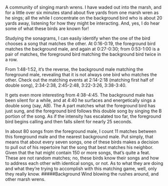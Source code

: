 A community of singing marsh wrens. I have waded out into the marsh, and for a little over six minutes stand about five yards from one marsh wren as he sings; all the while I concentrate on the background bird who is about 20 yards away, listening for how they might be interacting. And, yes, I do hear some of what these birds are known for!

Studying the sonagrams, I can easily identify when the one of the bird chooses a song that matches the other. At 0:16-0:19, the foreground bird matches the background male, and again at 0:27-0:30; from 0:53-1:00 is a pair of matches, the foreground bird matching the background bird twice in a row. 

From 1:48-1:52, it’s the reverse, the background male matching the foreground male, revealing that it is not always one bird who matches the other. Check out the matching events at 2:14-2:18 (matching first half of double song), 2:34-2:38, 2:45-2:48, 3:22-3:26, 3:38-3:40.
 
It gets even more interesting from 4:38-4:45. The background male has been silent for a while, and at 4:40 he surfaces and energetically sings a double song (say, AB). The A part matches what the foreground bird has just sung, and the foreground bird follows this double song by singing the B portion of the song. As if the intensity has escalated too far, the foreground bird begins calling and then falls silent for nearly 25 seconds. 

In about 80 songs from the foreground male, I count 11 matches between this foreground male and the nearest background male. Put simply, that means that about every seven songs, one of these birds makes a decision to pull out of his repertoire hat the song that best matches his neighbor. Given that the hat might contain 150 or more songs, that’s quite a feat. These are not random matches; no, these birds know their songs and how to address each other with identical songs, or not. As to what they are doing and what they’re trying to accomplish with this matching game, well, only they really know.
#####Background
Wind blowing the rushes around, and other marsh wrens.
